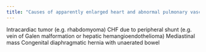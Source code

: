 ```yaml
---
title: "Causes of apparently enlarged heart and abnormal pulmonary vasculature, in addition to congenital heart disease:"
---
```

Intracardiac tumor (e.g. rhabdomyoma)
CHF due to peripheral shunt (e.g. vein of Galen malformation or hepatic hemangioendothelioma)
Mediastinal mass
Congenital diaphragmatic hernia with unaerated bowel

